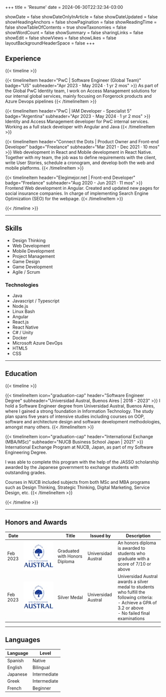 +++
title = 'Resume'
date = 2024-06-30T22:32:34-03:00

showDate = false
showDateOnlyInArticle = false
showDateUpdated = false
showHeadingAnchors = false
showPagination = false
showReadingTime = false
showTableOfContents = true
showTaxonomies = false 
showWordCount = false
showSummary = false
sharingLinks = false
showEdit = false
showViews = false
showLikes = false
layoutBackgroundHeaderSpace = false
+++

## Experience

{{< timeline >}}

{{< timelineItem header="PwC | Software Engineer (Global Team)" badge="US" subheader="Apr 2023 - May 2024 · 1 yr 2 mos" >}}
As part of the Global PwC Identity team, I work on Access Management solutions for our internal global services, mainly focusing on Forgerock products and Azure Devops pipelines
{{< /timelineItem >}}

{{< timelineItem header="PwC | IAM Developer - Specialist 5" badge="Argentina" subheader="Apr 2023 - May 2024 · 1 yr 2 mos" >}}
Identity and Access Management developer for PwC internal services. Working as a full stack developer with Angular and Java
{{< /timelineItem >}}

{{< timelineItem header="Connect the Dots | Product Owner and Front-end Developer" badge="Freelance" subheader="Mar 2021 - Dec 2021 · 10 mos" >}}
Web development in React and Mobile development in React Native. Together with my team, the job was to define requirements with the client, write User Stories, schedule a cronogram, and develop both the web and mobile platforms.
{{< /timelineItem >}}

{{< timelineItem header="Elegimejor.net | Front-end Developer" badge="Freelance" subheader="Aug 2020 - Jun 2021 · 11 mos" >}}
Frontend Web development in Angular.
Created and updated new pages for social insurance companies.
In charge of implementing Search Engine Optimization (SEO) for the webpage.
{{< /timelineItem >}}

{{< /timeline >}}

---

## Skills

- Design Thinking
- Web Development
- Mobile Development
- Project Management
- Game Design
- Game Development
- Agile / Scrum

### Technologies

- Java
- Javascript / Typescript
- Node.js
- Linux Bash
- Angular
- React.js
- React Native
- C# / Unity
- Docker
- Microsoft Azure DevOps
- HTML5
- CSS

---

## Education

{{< timeline >}}

{{< timelineItem icon="graduation-cap" header="Software Engineer Degree" subheader="Universidad Austral, Buenos Aires | 2018 - 2023" >}}
I hold a Software Engineer degree from Universidad Austral, Buenos Aires, where I gained a strong foundation in Information Technology. The study plan spans five years of intensive studies including courses on OOP, software and architecture design and software development methodologies, amongst many others.
{{< /timelineItem >}}

{{< timelineItem icon="graduation-cap" header="International Exchange (MBA/MSc)" subheader="NUCB Business School Japan | 2021" >}}
International Exchange Program at NUCB, Japan, as part of my Software Engineering Degree.

I was able to complete this program with the help of the JASSO scholarship awarded by the Japanese government to exchange students with outstanding grades.

Courses in NUCB included subjects from both MSc and MBA programs such as Design Thinking, Strategic Thinking, Digital Marketing, Service Design, etc.
{{< /timelineItem >}}

{{< /timeline >}}

---

## Honors and Awards

<table>
    <thead>
        <tr>
            <th>Date</th>
            <th></th>
            <th>Title</th>
            <th>Issued by</th>
            <th>Description</th>
        </tr>
    </thead>
    <tbody>
        <tr>
            <td>Feb 2023</td>
            <td><img class="customEntitityLogo" src="austral-logo.jpg" alt="Austral University Logo"/></td>
            <td>Graduated with Honors Diploma</td>
            <td>Universidad Austral</td>
            <td>An honors diploma is awarded to students who graduate with a score of 7/10 or above</td>
        </tr>
        <tr>
            <td>Feb 2023</td>
            <td><img class="customEntitityLogo" src="austral-logo.jpg" alt="Austral University Logo"/></td>
            <td>Silver Medal</td>
            <td>Universidad Austral</td>
            <td>Universidad Austral awards a silver medal to students who fulfill the following criteria:<br>
- Achieve a GPA of 3.2 or above<br>
- No failed final examinations</td>
        </tr>
    </tbody>
</table>

---

## Languages

<table>
    <thead>
        <tr>
            <th>Language</th>
            <th>Level</th>
        </tr>
    </thead>
    <tbody>
        <tr>
            <td>Spanish</td>
            <td>Native</td>
        </tr>
        <tr>
            <td>English</td>
            <td>Bilingual</td>
        </tr>
        <tr>
            <td>Japanese</td>
            <td>Intermediate</td>
        </tr>
        <tr>
            <td>Greek</td>
            <td>Intermediate</td>
        </tr>
        <tr>
            <td>French</td>
            <td>Beginner</td>
        </tr>
    </tbody>
</table>

